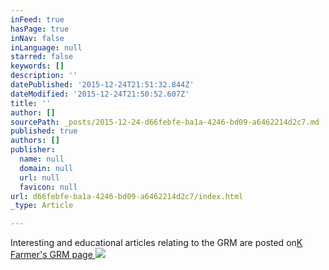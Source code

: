 ```yaml
---
inFeed: true
hasPage: true
inNav: false
inLanguage: null
starred: false
keywords: []
description: ''
datePublished: '2015-12-24T21:51:32.844Z'
dateModified: '2015-12-24T21:50:52.607Z'
title: ''
author: []
sourcePath: _posts/2015-12-24-d66febfe-ba1a-4246-bd09-a6462214d2c7.md
published: true
authors: []
publisher:
  name: null
  domain: null
  url: null
  favicon: null
url: d66febfe-ba1a-4246-bd09-a6462214d2c7/index.html
_type: Article

---
```

Interesting and educational articles relating to the GRM are posted on[K Farmer's GRM page  ][0]
![](https://the-grid-user-content.s3-us-west-2.amazonaws.com/67c95fad-0df5-4da3-8080-3e4e2d857c65.png)

[0]: https://www.facebook.com/K-Farmers-GRM-page-895867847129372/
